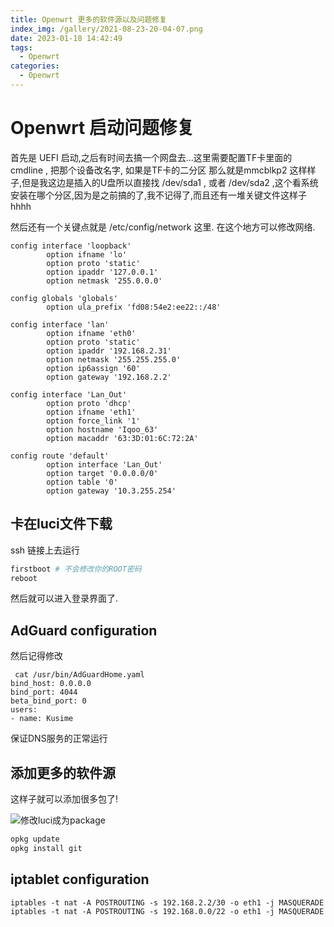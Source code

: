 ```yaml
---
title: Openwrt 更多的软件源以及问题修复
index_img: /gallery/2021-08-23-20-04-07.png
date: 2023-01-18 14:42:49
tags:
  - Openwrt
categories:
  - Openwrt
---
```


#  Openwrt 启动问题修复

首先是 UEFI 启动,之后有时间去搞一个网盘去...这里需要配置TF卡里面的 cmdline , 把那个设备改名字, 如果是TF卡的二分区 那么就是mmcblkp2 这样样子,但是我这边是插入的U盘所以直接找 /dev/sda1 , 或者 /dev/sda2 ,这个看系统安装在哪个分区,因为是之前搞的了,我不记得了,而且还有一堆关键文件这样子hhhh

然后还有一个关键点就是 /etc/config/network 这里. 在这个地方可以修改网络.

```vim
config interface 'loopback'
        option ifname 'lo'
        option proto 'static'
        option ipaddr '127.0.0.1'
        option netmask '255.0.0.0'

config globals 'globals'
        option ula_prefix 'fd08:54e2:ee22::/48'

config interface 'lan'
        option ifname 'eth0'
        option proto 'static'
        option ipaddr '192.168.2.31'
        option netmask '255.255.255.0'
        option ip6assign '60'
        option gateway '192.168.2.2'

config interface 'Lan_Out'
        option proto 'dhcp'
        option ifname 'eth1'
        option force_link '1'
        option hostname 'Iqoo_63'
        option macaddr '63:3D:01:6C:72:2A'

config route 'default'
        option interface 'Lan_Out'
        option target '0.0.0.0/0'
        option table '0'
        option gateway '10.3.255.254'
```


## 卡在luci文件下载

ssh 链接上去运行
```bash
firstboot # 不会修改你的ROOT密码
reboot
```
然后就可以进入登录界面了.


## AdGuard configuration

然后记得修改

```vim
 cat /usr/bin/AdGuardHome.yaml
bind_host: 0.0.0.0
bind_port: 4044
beta_bind_port: 0
users:
- name: Kusime
```

保证DNS服务的正常运行


## 添加更多的软件源

这样子就可以添加很多包了!

![修改luci成为package](/gallery/2023-01-18-14-50-44.png)


```bash
opkg update
opkg install git 
```


## iptablet configuration

```vim
iptables -t nat -A POSTROUTING -s 192.168.2.2/30 -o eth1 -j MASQUERADE
iptables -t nat -A POSTROUTING -s 192.168.0.0/22 -o eth1 -j MASQUERADE
```